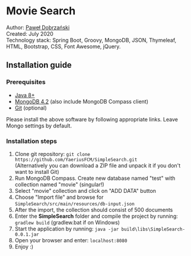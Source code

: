 # Movie Search

Author: [Paweł Dobrzański](https://www.linkedin.com/in/pawel-dobrzanski/)  
Created: July 2020  
Technology stack: Spring Boot, Groovy, MongoDB, JSON, Thymeleaf, HTML, Bootstrap, CSS, Font Awesome, jQuery.

## Installation guide

### Prerequisites

- [Java 8+](https://www.java.com/pl/download/)
- [MongoDB 4.2](https://docs.mongodb.com/manual/installation/) (also include MongoDB Compass client)
- [Git](https://git-scm.com/book/en/v2/Getting-Started-Installing-Git) (optional)

Please install the above software by following appropriate links. Leave Mongo settings by default.

### Installation steps

1. Clone git repository: `git clone https://github.com/YaeriusFCM/SimpleSearch.git`  
   (Alternatively you can download a ZIP file and unpack it if you don't want to install Git)
1. Run MongoDB Compass. Create new database named "test" with collection named "movie" (singular!)
1. Select "movie" collection and click on "ADD DATA" button
1. Choose "Import file" and browse for `SimpleSearch/src/main/resources/db-input.json`
1. After the import, the collection should consist of 500 documents
1. Enter the **SimpleSearch** folder and compile the project by running: `gradlew build` (gradlew.bat if on Windows)
1. Start the application by running: `java -jar build\libs\SimpleSearch-0.0.1.jar`
1. Open your browser and enter: `localhost:8080`
1. Enjoy :)
